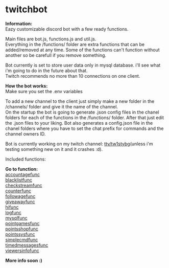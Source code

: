 # twitchbot

**Information:**  
Eazy customizable discord bot with a few ready functions.

Main files are bot.js, functions.js and util.js.  
Everything in the /functions/ folder are extra functions that can be added/removed at any time. Some of the functions can't function without another so be carefull if you remove something.

Bot currently is set to store user data only in mysql database. i'll see what i'm going to do in the future about that.  
Twitch recommends no more than 10 connections on one client.

**How the bot works:**  
Make sure you set the .env variables

To add a new channel to the client just simply make a new folder in the /channels/ folder and give it the name of the channel.  
On the startup the bot is going to generate .json config files in the chanel folders for each of the functions in the /functions/ folder. After that just edit the .json files to your liking.
Bot also generates a config.json file in the chanel folders where you have to set the chat prefix for commands and the channel owners ID.

Bot is currently working on my twitch channel: [ttv/tw1stybg](https://twitch.tv/tw1stybg)(unless i'm testing something new on it and it crashes :d).

Included functions:

**Go to function:**  
[accountagefunc](https://github.com/Tw1ster95/discordbot#accountagefunc)  
[blacklistfunc](https://github.com/Tw1ster95/discordbot#blacklistfunc)  
[checkstreamfunc](https://github.com/Tw1ster95/discordbot#checkstreamfunc)  
[counterfunc](https://github.com/Tw1ster95/discordbot#counterfunc)  
[followagefunc](https://github.com/Tw1ster95/discordbot#followagefunc)  
[giveawayfunc](https://github.com/Tw1ster95/discordbot#giveawayfunc)  
[hifunc](https://github.com/Tw1ster95/discordbot#hifunc)  
[logfunc](https://github.com/Tw1ster95/discordbot#logfunc)  
[mysqlfunc](https://github.com/Tw1ster95/discordbot#mysqlfunc)  
[pointgamesfunc](https://github.com/Tw1ster95/discordbot#pointgamesfunc)  
[pointsshopfunc](https://github.com/Tw1ster95/discordbot#pointsshopfunc)  
[pointssysfunc](https://github.com/Tw1ster95/discordbot#pointssysfunc)  
[simplecmdfunc](https://github.com/Tw1ster95/discordbot#simplecmdfunc)  
[timedmessagesfunc](https://github.com/Tw1ster95/discordbot#timedmessagesfunc)  
[viewersinfofunc](https://github.com/Tw1ster95/discordbot#viewersinfofunc)

**More info soon :)**
